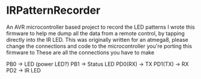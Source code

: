 # IRPatternRecorder
An AVR microcontroller based project to record the LED patterns
I wrote this firmware to help me dump all the data from a remote control, by tapping directly into the IR LED.
This was originally written for an atmega8, please change the connections and code to the microcontroller you're porting this firmware to
These are all the connections you have to make

PB0	->  LED (power LED?)
PB1	->  Status LED
PD0(RX)	->  TX
PD1(TX) ->  RX
PD2	->  IR LED

